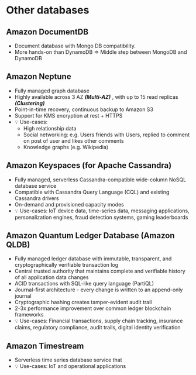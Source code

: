# Other databases

## Amazon DocumentDB

- Document database with Mongo DB compatibility.
- More hands-on than DynamoDB => Middle step between MongoDB and DynamoDB

## Amazon Neptune

- Fully managed graph database
- Highly available across 3 AZ ***(Multi-AZ)*** , with up to 15 read replicas ***(Clustering)***
- Point-in-time recovery, continuous backup to Amazon S3
- Support for KMS encryption at rest + HTTPS
- 💡 Use-cases:
  - High relationship data
  - Social networking: e.g. Users friends with Users, replied to comment on post of user and likes other comments
  - Knowledge graphs (e.g. Wikipedia)

## Amazon Keyspaces (for Apache Cassandra)

- Fully managed, serverless Cassandra-compatible wide-column NoSQL database service
- Compatible with Cassandra Query Language (CQL) and existing Cassandra drivers
- On-demand and provisioned capacity modes
- 💡 Use-cases: IoT device data, time-series data, messaging applications, personalization engines, fraud detection systems, gaming leaderboards

## Amazon Quantum Ledger Database (Amazon QLDB)

- Fully managed ledger database with immutable, transparent, and cryptographically verifiable transaction log
- Central trusted authority that maintains complete and verifiable history of all application data changes
- ACID transactions with SQL-like query language (PartiQL)
- Journal-first architecture - every change is written to an append-only journal
- Cryptographic hashing creates tamper-evident audit trail
- 2-3x performance improvement over common ledger blockchain frameworks
- 💡 Use-cases: Financial transactions, supply chain tracking, insurance claims, regulatory compliance, audit trails, digital identity verification

## Amazon Timestream

- Serverless time series database service that
- 💡 Use-cases: IoT and operational applications
